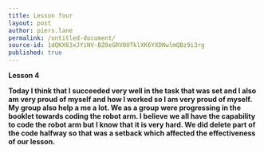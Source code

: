 ```yaml
---
title: Lesson four
layout: post
author: piers.lane
permalink: /untitled-document/
source-id: 1dQKX63xJYiNV-BZ0eGRV0OTklXK6YXDNwlmQBz9i3rg
published: true
---
```

**Lesson 4**

**Today I think that I succeeded very well in the task that was set and I also am very proud of myself and how I worked so I am very proud of myself. My group also help a me a lot. We as a group were progressing in the booklet towards coding the robot arm. I believe we all have the capability to code the robot arm but I know that it is very hard. We did delete part of the code halfway so that was a setback which affected the effectiveness of our lesson.**

